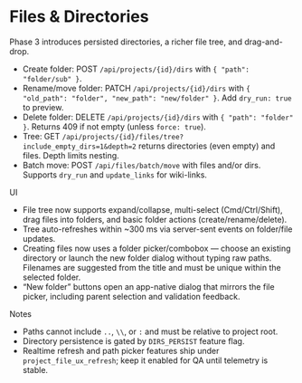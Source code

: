 # Files & Directories

Phase 3 introduces persisted directories, a richer file tree, and drag-and-drop.

- Create folder: POST `/api/projects/{id}/dirs` with `{ "path": "folder/sub" }`.
- Rename/move folder: PATCH `/api/projects/{id}/dirs` with `{ "old_path": "folder", "new_path": "new/folder" }`. Add `dry_run: true` to preview.
- Delete folder: DELETE `/api/projects/{id}/dirs` with `{ "path": "folder" }`. Returns 409 if not empty (unless `force: true`).
- Tree: GET `/api/projects/{id}/files/tree?include_empty_dirs=1&depth=2` returns directories (even empty) and files. Depth limits nesting.
- Batch move: POST `/api/files/batch/move` with files and/or dirs. Supports `dry_run` and `update_links` for wiki-links.

UI
- File tree now supports expand/collapse, multi-select (Cmd/Ctrl/Shift), drag files into folders, and basic folder actions (create/rename/delete).
- Tree auto-refreshes within ~300 ms via server-sent events on folder/file updates.
- Creating files now uses a folder picker/combobox — choose an existing directory or launch the new folder dialog without typing raw paths. Filenames are suggested from the title and must be unique within the selected folder.
- “New folder” buttons open an app-native dialog that mirrors the file picker, including parent selection and validation feedback.

Notes
- Paths cannot include `..`, `\\`, or `:` and must be relative to project root.
- Directory persistence is gated by `DIRS_PERSIST` feature flag.
- Realtime refresh and path picker features ship under `project_file_ux_refresh`; keep it enabled for QA until telemetry is stable.

